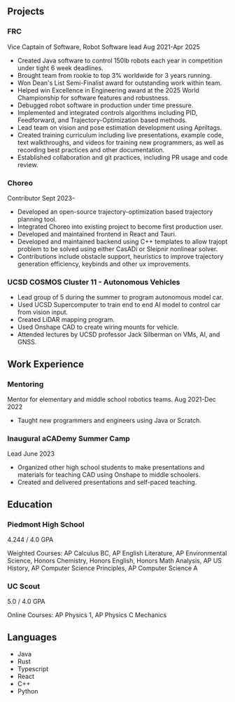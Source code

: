 ## Projects

### FRC

Vice Captain of Software, Robot Software lead
Aug 2021-Apr 2025

- Created Java software to control 150lb robots each year in competition under tight 6 week deadlines.
- Brought team from rookie to top 3% worldwide for 3 years running.
- Won Dean's List Semi-Finalist award for outstanding work within team.
- Helped win Excellence in Engineering award at the 2025 World Championship for software features and robustness.
- Debugged robot software in production under time pressure.
- Implemented and integrated controls algorithms including PID, Feedforward, and Trajectory-Optimization based methods.
- Lead team on vision and pose estimation development using Apriltags.
- Created training curriculum including live presentations, example code, text walkthroughs, and videos for training new programmers, as well as recording best practices and other documentation.
- Established collaboration and git practices, including PR usage and code review.

### Choreo

Contributor
Sept 2023-

- Developed an open-source trajectory-optimization based trajectory planning tool.
- Integrated Choreo into existing project to become first production user.
- Developed and maintained frontend in React and Tauri.
- Developed and maintained backend using C++ templates to allow trajopt problem to be solved using either CasADi or Sleipnir nonlinear solver.
- Contributions include obstacle support, heuristics to improve trajectory generation efficiency, keybinds and other ux improvements.

### UCSD COSMOS Cluster 11 - Autonomous Vehicles

- Lead group of 5 during the summer to program autonomous model car.
- Used UCSD Supercomputer to train end to end AI model to control car from vision input.
- Created LiDAR mapping program.
- Used Onshape CAD to create wiring mounts for vehicle.
- Attended lectures by UCSD professor Jack Silberman on VMs, AI, and GNSS.

## Work Experience

### Mentoring

Mentor for elementary and middle school robotics teams.
Aug 2021-Dec 2022

- Taught new programmers and engineers using Java or Scratch.

### Inaugural aCADemy Summer Camp

Lead
June 2023

- Organized other high school students to make presentations and materials for teaching CAD using Onshape to middle schoolers.
- Created and delivered presentations and self-paced teaching.

## Education

### Piedmont High School

4.244 / 4.0 GPA

Weighted Courses: AP Calculus BC, AP English Literature, AP Environmental Science, Honors Chemistry, Honors English, Honors Math Analysis, AP US History, AP Computer Science Principles, AP Computer Science A

### UC Scout

5.0 / 4.0 GPA

Online Courses: AP Physics 1, AP Physics C Mechanics

## Languages

- Java
- Rust
- Typescript
- React
- C++
- Python
